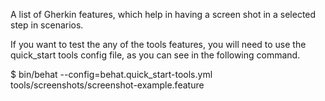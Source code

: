 A list of Gherkin features, which help in having a screen shot in a selected
step in scenarios.

If you want to test the any of the tools features, you will need to use the
 quick_start tools config file, as you can see in the following command.

$ bin/behat --config=behat.quick_start-tools.yml tools/screenshots/screenshot-example.feature
